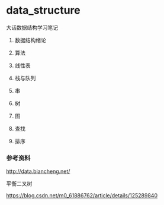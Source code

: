 # data_structure

大话数据结构学习笔记

1. 数据结构绪论

2. 算法

3. 线性表

4. 栈与队列

5. 串

6. 树

7. 图

8. 查找

9. 排序

### 参考资料

http://data.biancheng.net/

平衡二叉树 

https://blog.csdn.net/m0_61886762/article/details/125289840

